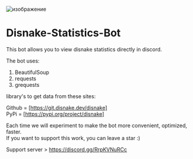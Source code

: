 ![изображение](https://user-images.githubusercontent.com/86660567/156034926-d1a35394-7d4f-4a46-a788-ea26a19d95c0.png)
# Disnake-Statistics-Bot

This bot allows you to view disnake statistics directly in discord.

The bot uses:
1. BeautifulSoup
2. requests
3. grequests

library's to get data from these sites:

Github = [https://git.disnake.dev/disnake]  
PyPi = [https://pypi.org/project/disnake]

Each time we will experiment to make the bot more convenient, optimized, faster.  
If you want to support this work, you can leave a star :)

Support server > https://discord.gg/RrpKVNuRCc
